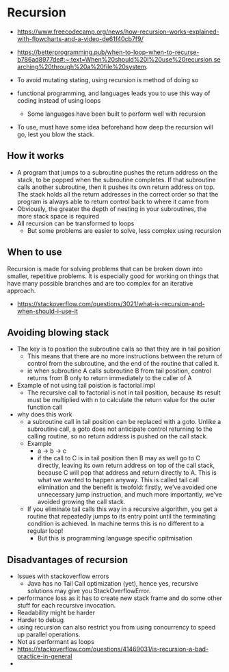 # Recursion

- https://www.freecodecamp.org/news/how-recursion-works-explained-with-flowcharts-and-a-video-de61f40cb7f9/
- https://betterprogramming.pub/when-to-loop-when-to-recurse-b786ad8977de#:~:text=When%20should%20I%20use%20recursion,searching%20through%20a%20file%20system.

- To avoid mutating stating, using recursion is method of doing so
- functional programming, and languages leads you to use this way of coding instead of using  loops
  - Some languages have been built to perform well with recursion
- To use, must have some idea beforehand how deep the recursion will go, lest you blow the stack.


## How it works

- A program that jumps to a subroutine pushes the return address on the stack, to be popped when the subroutine completes. If that subroutine calls another subroutine, then it pushes its own return address on top. The stack holds all the return addresses in the correct order so that the program is always able to return control back to where it came from
- Obviously, the greater the depth of nesting in your subroutines, the more stack space is required
- All recursion can be transformed to loops
  - But some problems are easier to solve, less complex using recursion

## When to use

Recursion is made for solving problems that can be broken down into smaller, repetitive problems. It is especially good for working on things that have many possible branches and are too complex for an iterative approach.

- https://stackoverflow.com/questions/3021/what-is-recursion-and-when-should-i-use-it

## Avoiding blowing stack

- The key is to position the subroutine calls so that they are in tail position
  - This means that there are no more instructions between the return of control from the subroutine, and the end of the routine that called it.
  - ie when subroutine A calls subroutine B from tail position, control returns from B only to return immediately to the caller of A
- Example of not using tail poistion is factorial impl
  - The recursive call to factorial is not in tail position, because its result must be multiplied with n to calculate the return value for the outer function call
- why does this work
  - a subroutine call in tail position can be replaced with a goto. Unlike a subroutine call, a goto does not anticipate control returning to the calling routine, so no return address is pushed on the call stack.
  - Example
    - a -> b -> c
    - if the call to C is in tail position then B may as well go to C directly, leaving its own return address on top of the call stack, because C will pop that address and return directly to A. This is what we wanted to happen anyway. This is called tail call elimination and the benefit is twofold: firstly, we’ve avoided one unnecessary jump instruction, and much more importantly, we’ve avoided growing the call stack.
  - If you eliminate tail calls this way in a recursive algorithm, you get a routine that repeatedly jumps to its entry point until the terminating condition is achieved. In machine terms this is no different to a regular loop!
    - But this is programming language specific opitmisation

## Disadvantages of recursion

- Issues with stackoverflow errors
  - Java has no Tail Call optimization (yet), hence yes, recursive solutions may give you StackOverflowError.
- performance loss as it has to create new stack frame and do some other stuff for each recursive invocation.
- Readability might be harder
- Harder to debug
- using recursion can also restrict you from using concurrency to speed up parallel operations.
- Not as performant as loops
- https://stackoverflow.com/questions/41469031/is-recursion-a-bad-practice-in-general
-
